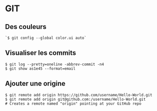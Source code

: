 GIT
===

Des couleurs
------------

    `$ git config --global color.ui auto`

Visualiser les commits
----------------------

    $ git log --pretty=oneline -abbrev-commit -n4
    $ git show as1e45 --format=email

Ajouter une origine
-------------------

    $ git remote add origin https://github.com/username/Hello-World.git
    $ git remote add origin git@github.com:/username/Hello-World.git
    # Creates a remote named "origin" pointing at your GitHub repo
